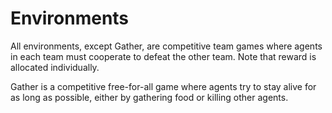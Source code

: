 # Environments

All environments, except Gather, are competitive team games where agents in each team must cooperate to defeat the other team. Note that reward is allocated individually.

Gather is a competitive free-for-all game where agents try to stay alive for as long as possible, either by gathering food or killing other agents.
